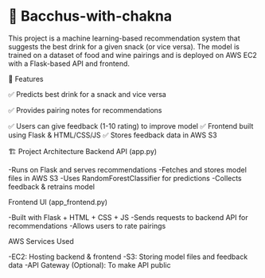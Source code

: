 # 🍷 Bacchus-with-chakna
This project is a machine learning-based recommendation system that suggests the best drink for a given snack (or vice versa). The model is trained on a dataset of food and wine pairings and is deployed on AWS EC2 with a Flask-based API and frontend.

🚀 Features

✅ Predicts best drink for a snack and vice versa

✅ Provides pairing notes for recommendations

✅ Users can give feedback (1-10 rating) to improve model
✅ Frontend built using Flask & HTML/CSS/JS
✅ Stores feedback data in AWS S3

🏗️ Project Architecture
Backend API (app.py)

-Runs on Flask and serves recommendations
-Fetches and stores model files in AWS S3
-Uses RandomForestClassifier for predictions
-Collects feedback & retrains model

Frontend UI (app_frontend.py)

-Built with Flask + HTML + CSS + JS
-Sends requests to backend API for recommendations
-Allows users to rate pairings

AWS Services Used

-EC2: Hosting backend & frontend
-S3: Storing model files and feedback data
-API Gateway (Optional): To make API public
